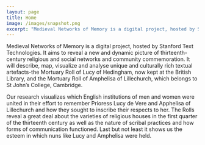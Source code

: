 ```yaml
---
layout: page
title: Home
image: /images/snapshot.png
excerpt: "Medieval Networks of Memory is a digital project, hosted by Stanford Text Technologies. It aims to reveal a new and dynamic picture of thirteenth-century religious and social networks and community commemoration."
---
```


Medieval Networks of Memory is a digital project, hosted by Stanford Text Technologies. It aims to reveal a new and dynamic picture of thirteenth-century religious and social networks and community commemoration. It will describe, map, visualize and analyse unique and culturally rich textual artefacts-the Mortuary Roll of Lucy of Hedingham, now kept at the British Library, and the Mortuary Roll of Amphelisa of Lillechurch, which belongs to St John’s College, Cambridge.

Our research visualizes which English institutions of men and women were united in their effort to remember Prioress Lucy de Vere and Apphelisa of Lillechurch and how they sought to inscribe their respects to her. The Rolls reveal a great deal about the varieties of religious houses in the first quarter of the thirteenth century as well as the nature of scribal practices and how forms of communication functioned. Last but not least it shows us the esteem in which nuns like Lucy and Amphelisa were held.


